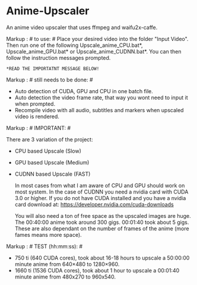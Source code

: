 # Anime-Upscaler
An anime video upscaler that uses ffmpeg and waifu2x-caffe.

Markup :  # to use: #
Place your desired video into the folder "Input Video". Then run one of the following Upscale_anime_CPU.bat*, Upscale_anime_GPU.bat* or Upscale_anime_CUDNN.bat*. You can then follow the instruction messages prompted.

	*READ THE IMPORTATNT MESSAGE BELOW!

Markup :  # still needs to be done: #

* Auto detection of CUDA, GPU and CPU in one batch file.
* Auto detection the video frame rate, that way you wont need to input it when prompted.
* Recompile video with all audio, subtitles and markers when upscaled video is rendered.

Markup :  # IMPORTANT: #

There are 3 variation of the project:
* CPU based Upscale (Slow)
* GPU based Upscale (Medium)
* CUDNN based Upscale (FAST)

	In most cases from what I am aware of CPU and GPU should work on most system.
	In the case of CUDNN you need a nvidia card with CUDA 3.0 or higher.
	If you do not have CUDA installed and you have a nvidia card download at:
	https://developer.nvidia.com/cuda-downloads

	You will also need a ton of free space as the upscaled images are huge.
	The 00:40:00 anime took around 300 gigs. 00:01:40 took about 5 gigs.
	These are also dependant on the number of frames of the anime (more fames means more space).

Markup :  # TEST (hh:mm:ss): #

* 750  ti (640 CUDA cores), took about 16-18 hours to upscale a 50:00:00 minute anime from 640×480 to 1280×960.
* 1660 ti (1536 CUDA cores), took about 1 hour to upscale a 00:01:40 minute anime from 480x270 to 960x540.
